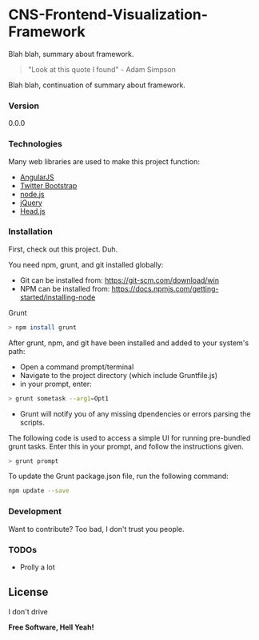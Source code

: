 # CNS-Frontend-Visualization-Framework

Blah blah, summary about framework.

> "Look at this quote I found" - Adam Simpson

Blah blah, continuation of summary about framework.
### Version
0.0.0
### Technologies
Many web libraries are used to make this project function:

* [AngularJS]
* [Twitter Bootstrap]
* [node.js]
* [jQuery]
* [Head.js]
### Installation

First, check out this project. Duh.

You need npm, grunt, and git installed globally:
* Git can be installed from: https://git-scm.com/download/win
* NPM can be installed from: https://docs.npmjs.com/getting-started/installing-node

Grunt
```sh
> npm install grunt
```

After grunt, npm, and git have been installed and added to your system's path:

* Open a command prompt/terminal 
* Navigate to the project directory (which include Gruntfile.js)
* in your prompt, enter:
```sh
> grunt sometask --arg1=Opt1
```
* Grunt will notify you of any missing dpendencies or errors parsing the scripts. 

The following code is used to access a simple UI for running pre-bundled grunt tasks. Enter this in your prompt, and follow the instructions given.
```sh
> grunt prompt
```

To update the Grunt package.json file, run the following command:
```sh
npm update --save
```




### Development

Want to contribute? Too bad, I don't trust you people.

### TODOs

 - Prolly a lot

License
----
I don't drive


**Free Software, Hell Yeah!**

[//]: # (These are reference links used in the body of this note and get stripped out when the markdown processor does its job. There is no need to format nicely because it shouldn't be seen. Thanks SO - http://stackoverflow.com/questions/4823468/store-comments-in-markdown-syntax)


   [dill]: <https://github.com/joemccann/dillinger>
   [git-repo-url]: <https://github.com/joemccann/dillinger.git>
   [john gruber]: <http://daringfireball.net>
   [@thomasfuchs]: <http://twitter.com/thomasfuchs>
   [df1]: <http://daringfireball.net/projects/markdown/>
   [marked]: <https://github.com/chjj/marked>
   [Ace Editor]: <http://ace.ajax.org>
   [node.js]: <http://nodejs.org>
   [Twitter Bootstrap]: <http://twitter.github.com/bootstrap/>
   [keymaster.js]: <https://github.com/madrobby/keymaster>
   [jQuery]: <http://jquery.com>
   [@tjholowaychuk]: <http://twitter.com/tjholowaychuk>
   [express]: <http://expressjs.com>
   [AngularJS]: <http://angularjs.org>
   [Gulp]: <http://gulpjs.com>
   [Head.js]: <http://headjs.com>
   [PlDb]: <https://github.com/joemccann/dillinger/tree/master/plugins/dropbox/README.md>
   [PlGh]:  <https://github.com/joemccann/dillinger/tree/master/plugins/github/README.md>
   [PlGd]: <https://github.com/joemccann/dillinger/tree/master/plugins/googledrive/README.md>
   [PlOd]: <https://github.com/joemccann/dillinger/tree/master/plugins/onedrive/README.md>